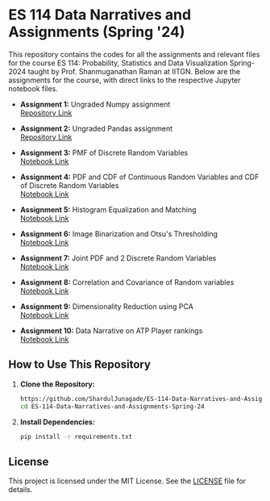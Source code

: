 # ES 114 Data Narratives and Assignments (Spring '24)

This repository contains the codes for all the assignments and relevant files for the course ES 114: Probability, Statistics and Data Visualization Spring-2024 taught by Prof. Shanmuganathan Raman at IITGN. Below are the assignments for the course, with direct links to the respective Jupyter notebook files.

- **Assignment 1:** Ungraded Numpy assignment  
  [Repository Link](https://github.com/rougier/numpy-100)

- **Assignment 2:** Ungraded Pandas assignment  
  [Repository Link](https://github.com/ajcr/100-pandas-puzzles/blob/master/100-pandas-puzzles-with-solutions.ipynb)
  
- **Assignment 3:** PMF of Discrete Random Variables  
  [Notebook Link](./Assignment-3%20PMF%20of%20Discrete%20Random%20Variables/Lab_Assignment_3_Shardul_Junagade_23110297.ipynb)
  
- **Assignment 4:** PDF and CDF of Continuous Random Variables and CDF of Discrete Random Variables  
  [Notebook Link](./Assignment-4%20PDF%20and%20CDF%20of%20Continous%20and%20Discrete%20Random%20Variables/Lab_Assignment_4_Shardul_Junagade_23110297.ipynb)
  
- **Assignment 5:** Histogram Equalization and Matching  
  [Notebook Link](./Assignment-5%20Histogram%20Equalization%20and%20Matching/Lab_Assignment_5_Shardul_Junagade_23110297.ipynb)
  
- **Assignment 6:** Image Binarization and Otsu's Thresholding  
  [Notebook Link](./Assignment-6%20Otsu's%20Thresholding/Shardul_Junagade_23110297_Lab_Assignment_6.ipynb)
  
- **Assignment 7:** Joint PDF and 2 Discrete Random Variables  
  [Notebook Link](./Assignment-7%20Joint%20PDF%20and%202%20Discrete%20Random%20Variables/Shardul_Junagade_23110297_Lab_Assignment_7.ipynb)
  
- **Assignment 8:** Correlation and Covariance of Random variables  
  [Notebook Link](./Assignment-8%20Correlation%20and%20Covariance/Shardul_Junagade_23110297_Lab_Assignment_8.ipynb)
  
- **Assignment 9:** Dimensionality Reduction using PCA  
  [Notebook Link](./Assignment-9%20Dimentionality%20Reduction%20using%20PCA/Shardul_Junagade_23110297_Lab_Assignment_9.ipynb)
  
- **Assignment 10:** Data Narrative on ATP Player rankings  
  [Notebook Link](./Assignment-10%20Data%20Narrative%20on%20ATP%20Tennis%20Match%20Trends/Shardul_Junagade_23110297_Lab_Assignment_10.ipynb)



## How to Use This Repository

1. **Clone the Repository:**
   ```bash
   https://github.com/ShardulJunagade/ES-114-Data-Narratives-and-Assignments-Spring-24.git
   cd ES-114-Data-Narratives-and-Assignments-Spring-24
   ```

2. **Install Dependencies:** 
    ```bash
    pip install -r requirements.txt
    ```


## License

This project is licensed under the MIT License. See the [LICENSE](LICENSE) file for details.